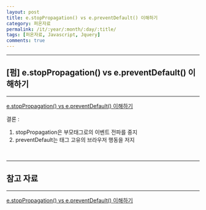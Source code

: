 ```yaml
---
layout: post
title: e.stopPropagation() vs e.preventDefault() 이해하기
category: 퍼온자료
permalink: /it/:year/:month/:day/:title/
tags: [퍼온자료, Javascript, Jquery]
comments: true
---
```


---

## [펌] e.stopPropagation() vs e.preventDefault() 이해하기

---

[e.stopPropagation() vs e.preventDefault() 이해하기](https://ismydream.tistory.com/98)

결론 :

1. stopPropagation은 부모태그로의 이벤트 전파를 중지
2. preventDefault는 태그 고유의 브라우저 행동을 저지

<br>

---

## 참고 자료

---

[e.stopPropagation() vs e.preventDefault() 이해하기](https://ismydream.tistory.com/98)